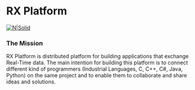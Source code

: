 # RX Platform
[![N|Solid](https://rx-platform.github.io/images/processor-64-dis.png)](https://rx-platform.github.io/images/processor-64-dis.png)




### The Mission


RX Platform is distributed platform for building applications that exchange Real-Time data. The main intention for building this platform is to connect different kind of programmers (Industrial Languages, C, C++, C#, Java, Python) on the same project and to enable them to collaborate and share ideas and solutions.
